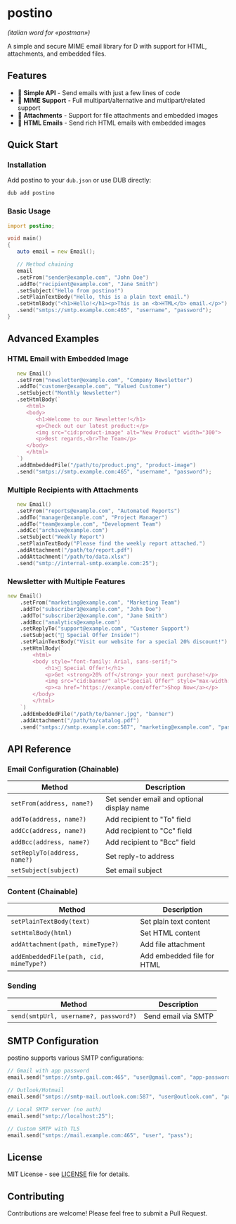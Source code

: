 # postino

*(italian word for «postman»)*

A simple and secure MIME email library for D with support for HTML, attachments, and embedded files.

## Features

- 🚀 **Simple API** - Send emails with just a few lines of code
- 📧 **MIME Support** - Full multipart/alternative and multipart/related support
- 📎 **Attachments** - Support for file attachments and embedded images
- 🎨 **HTML Emails** - Send rich HTML emails with embedded images

## Quick Start

### Installation

Add postino to your `dub.json` or use DUB directly:

```bash
dub add postino
```

### Basic Usage

```d
import postino;

void main()
{
   auto email = new Email();

   // Method chaining
   email
   .setFrom("sender@example.com", "John Doe")
   .addTo("recipient@example.com", "Jane Smith")
   .setSubject("Hello from postino!")
   .setPlainTextBody("Hello, this is a plain text email.")
   .setHtmlBody("<h1>Hello!</h1><p>This is an <b>HTML</b> email.</p>")
   .send("smtps://smtp.example.com:465", "username", "password");
}
```

## Advanced Examples

### HTML Email with Embedded Image

```d
   new Email()
   .setFrom("newsletter@example.com", "Company Newsletter")
   .addTo("customer@example.com", "Valued Customer")
   .setSubject("Monthly Newsletter")
   .setHtmlBody(`
      <html>
      <body>
         <h1>Welcome to our Newsletter!</h1>
         <p>Check out our latest product:</p>
         <img src="cid:product-image" alt="New Product" width="300">
         <p>Best regards,<br>The Team</p>
      </body>
      </html>
   `)
   .addEmbeddedFile("/path/to/product.png", "product-image")
   .send("smtps://smtp.example.com:465", "username", "password");
```

### Multiple Recipients with Attachments

```d
   new Email()
   .setFrom("reports@example.com", "Automated Reports")
   .addTo("manager@example.com", "Project Manager")
   .addTo("team@example.com", "Development Team")
   .addCc("archive@example.com")
   .setSubject("Weekly Report")
   .setPlainTextBody("Please find the weekly report attached.")
   .addAttachment("/path/to/report.pdf")
   .addAttachment("/path/to/data.xlsx")
   .send("smtp://internal-smtp.example.com:25");
```

### Newsletter with Multiple Features

```d
new Email()
    .setFrom("marketing@example.com", "Marketing Team")
    .addTo("subscriber1@example.com", "John Doe")
    .addTo("subscriber2@example.com", "Jane Smith")
    .addBcc("analytics@example.com")
    .setReplyTo("support@example.com", "Customer Support")
    .setSubject("🎉 Special Offer Inside!")
    .setPlainTextBody("Visit our website for a special 20% discount!")
    .setHtmlBody(`
        <html>
        <body style="font-family: Arial, sans-serif;">
            <h1>🎉 Special Offer!</h1>
            <p>Get <strong>20% off</strong> your next purchase!</p>
            <img src="cid:banner" alt="Special Offer" style="max-width: 100%;">
            <p><a href="https://example.com/offer">Shop Now</a></p>
        </body>
        </html>
    `)
    .addEmbeddedFile("/path/to/banner.jpg", "banner")
    .addAttachment("/path/to/catalog.pdf")
    .send("smtps://smtp.example.com:587", "marketing@example.com", "password");
```

## API Reference

### Email Configuration (Chainable)

| Method | Description |
|--------|-------------|
| `setFrom(address, name?)` | Set sender email and optional display name |
| `addTo(address, name?)` | Add recipient to "To" field |
| `addCc(address, name?)` | Add recipient to "Cc" field |
| `addBcc(address, name?)` | Add recipient to "Bcc" field |
| `setReplyTo(address, name?)` | Set reply-to address |
| `setSubject(subject)` | Set email subject |

### Content (Chainable)

| Method | Description |
|--------|-------------|
| `setPlainTextBody(text)` | Set plain text content |
| `setHtmlBody(html)` | Set HTML content |
| `addAttachment(path, mimeType?)` | Add file attachment |
| `addEmbeddedFile(path, cid, mimeType?)` | Add embedded file for HTML |

### Sending

| Method | Description |
|--------|-------------|
| `send(smtpUrl, username?, password?)` | Send email via SMTP |


## SMTP Configuration

postino supports various SMTP configurations:

```d
// Gmail with app password
email.send("smtps://smtp.gail.com:465", "user@gmail.com", "app-password");

// Outlook/Hotmail
email.send("smtps://smtp-mail.outlook.com:587", "user@outlook.com", "password");

// Local SMTP server (no auth)
email.send("smtp://localhost:25");

// Custom SMTP with TLS
email.send("smtps://mail.example.com:465", "user", "pass");
```

## License

MIT License - see [LICENSE](LICENSE) file for details.

## Contributing

Contributions are welcome! Please feel free to submit a Pull Request.
